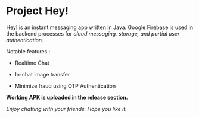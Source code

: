 # Project Hey!



Hey! is an instant messaging app written in Java. Google Firebase is used in the backend processes for _cloud messaging, storage, and partial user authentication._ 

Notable features :

 - Realtime Chat

 - In-chat image transfer

 - Minimize fraud using OTP Authentication

__Working APK is uploaded in the release section.__

_Enjoy chatting with your friends. Hope you like it._
